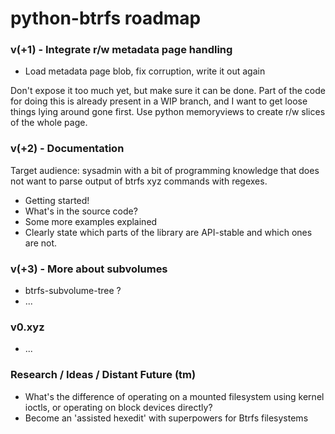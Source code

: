 python-btrfs roadmap
====================

### v(+1) - Integrate r/w metadata page handling

* Load metadata page blob, fix corruption, write it out again

Don't expose it too much yet, but make sure it can be done.  Part of the code
for doing this is already present in a WIP branch, and I want to get loose
things lying around gone first. Use python memoryviews to create r/w slices of
the whole page.

### v(+2) - Documentation

Target audience: sysadmin with a bit of programming knowledge that does not
want to parse output of btrfs xyz commands with regexes.

* Getting started!
* What's in the source code?
* Some more examples explained
* Clearly state which parts of the library are API-stable and which ones are not.

### v(+3) - More about subvolumes

* btrfs-subvolume-tree ?
* ...

### v0.xyz

* ...

### Research / Ideas / Distant Future (tm)
* What's the difference of operating on a mounted filesystem using kernel
  ioctls, or operating on block devices directly?
* Become an 'assisted hexedit' with superpowers for Btrfs filesystems
